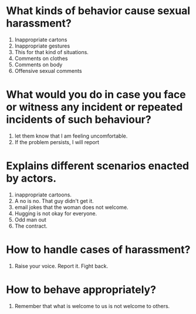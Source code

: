 # What kinds of behavior cause sexual harassment?
1. Inappropriate cartons
2. Inappropriate gestures
3. This for that kind of situations.
4. Comments on clothes
5. Comments on body
6. Offensive sexual comments
# What would you do in case you face or witness any incident or repeated incidents of such behaviour?
1. let them know that I am feeling uncomfortable.
2. If the problem persists, I will report
# Explains different scenarios enacted by actors.
1. inappropriate cartoons.
2. A no is no. That guy didn't get it.
3. email jokes that the woman does not welcome.
4. Hugging is not okay for everyone.
5. Odd man out
6. The contract.
# How to handle cases of harassment?
1. Raise your voice. Report it. Fight back.
# How to behave appropriately?
1. Remember that what is welcome to us is not welcome to others.

